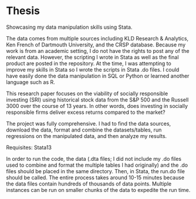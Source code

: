 # Thesis
Showcasing my data manipulation skills using Stata.

The data comes from multiple sources including KLD Research & Analytics, Ken French of Dartmouth University, and the CRSP database. Because my work is from an academic setting, I do not have the rights to post any of the relevant data. However, the scripting I wrote in Stata as well as the final product are posted in the repository.
At the time, I was attempting to improve my skills in Stata so I wrote the scripts in Stata .do files. I could have easily done the data manipulation in SQL or Python or learned another language such as R.

This research paper focuses on the viability of socially responsible investing (SRI) using historical stock data from the S&P 500 and the Russell 3000 over the course of 13 years. In other words, does investing in socially responsible firms deliver excess returns compared to the market?

The project was fully comprehensive. I had to find the data sources, download the data, format and combine the datasets/tables, run regressions on the manipulated data, and then analyze my results.

Requisites:
Stata13

In order to run the code, the data (.dta files; I did not include my .do files used to combine and format the multiple tables I had originally) and the .do files should be placed in the same directory. Then, in Stata, the run.do file should be called. The entire process takes around 10-15 minutes because the data files contain hundreds of thousands of data points. Multiple instances can be run on smaller chunks of the data to expedite the run time.
